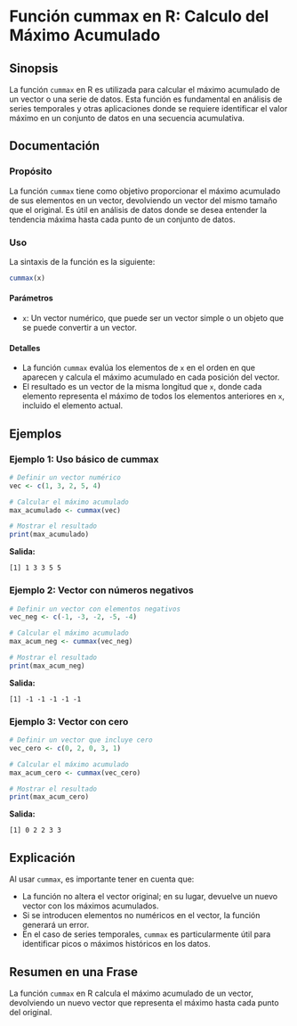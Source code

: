 <!--
Meta Description: # Función cummax en R: Calculo del Máximo Acumulado ## Sinopsis La función `cummax` en R es utilizada para calcular el máximo acumulado de un vector o...
Meta Keywords: vector, cummax, máximo, función, acumulado
-->

# Función cummax en R: Calculo del Máximo Acumulado

## Sinopsis
La función `cummax` en R es utilizada para calcular el máximo acumulado de un vector o una serie de datos. Esta función es fundamental en análisis de series temporales y otras aplicaciones donde se requiere identificar el valor máximo en un conjunto de datos en una secuencia acumulativa.

## Documentación
### Propósito
La función `cummax` tiene como objetivo proporcionar el máximo acumulado de sus elementos en un vector, devolviendo un vector del mismo tamaño que el original. Es útil en análisis de datos donde se desea entender la tendencia máxima hasta cada punto de un conjunto de datos.

### Uso
La sintaxis de la función es la siguiente:

```R
cummax(x)
```

#### Parámetros
- `x`: Un vector numérico, que puede ser un vector simple o un objeto que se puede convertir a un vector.

#### Detalles
- La función `cummax` evalúa los elementos de `x` en el orden en que aparecen y calcula el máximo acumulado en cada posición del vector.
- El resultado es un vector de la misma longitud que `x`, donde cada elemento representa el máximo de todos los elementos anteriores en `x`, incluido el elemento actual.

## Ejemplos
### Ejemplo 1: Uso básico de cummax
```R
# Definir un vector numérico
vec <- c(1, 3, 2, 5, 4)

# Calcular el máximo acumulado
max_acumulado <- cummax(vec)

# Mostrar el resultado
print(max_acumulado)
```
**Salida:**
```
[1] 1 3 3 5 5
```

### Ejemplo 2: Vector con números negativos
```R
# Definir un vector con elementos negativos
vec_neg <- c(-1, -3, -2, -5, -4)

# Calcular el máximo acumulado
max_acum_neg <- cummax(vec_neg)

# Mostrar el resultado
print(max_acum_neg)
```
**Salida:**
```
[1] -1 -1 -1 -1 -1
```

### Ejemplo 3: Vector con cero
```R
# Definir un vector que incluye cero
vec_cero <- c(0, 2, 0, 3, 1)

# Calcular el máximo acumulado
max_acum_cero <- cummax(vec_cero)

# Mostrar el resultado
print(max_acum_cero)
```
**Salida:**
```
[1] 0 2 2 3 3
```

## Explicación
Al usar `cummax`, es importante tener en cuenta que:
- La función no altera el vector original; en su lugar, devuelve un nuevo vector con los máximos acumulados.
- Si se introducen elementos no numéricos en el vector, la función generará un error.
- En el caso de series temporales, `cummax` es particularmente útil para identificar picos o máximos históricos en los datos.

## Resumen en una Frase
La función `cummax` en R calcula el máximo acumulado de un vector, devolviendo un nuevo vector que representa el máximo hasta cada punto del original.